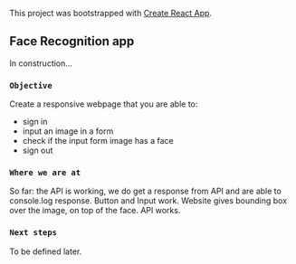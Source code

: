 This project was bootstrapped with [Create React App](https://github.com/facebook/create-react-app).

## Face Recognition app

In construction... 

### `Objective`

Create a responsive webpage that you are able to: 

- sign in 
- input an image in a form
- check if the input form image has a face
- sign out

### `Where we are at`

So far: the API is working, we do get a response from API and are able to console.log response. Button and Input work. Website gives bounding box over the image, on top of the face. API works.

### `Next steps`

To be defined later.

